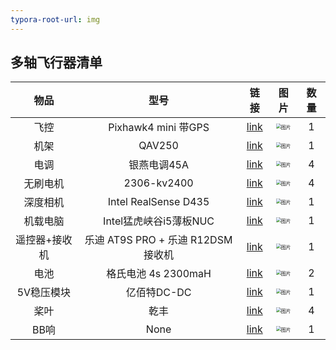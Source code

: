 ```yaml
---
typora-root-url: img
---
```


## 多轴飞行器清单

|     物品      |               型号                |                             链接                             |                             图片                             | 数量 |
| :-----------: | :-------------------------------: | :----------------------------------------------------------: | :----------------------------------------------------------: | :--: |
|     飞控      |        Pixhawk4 mini 带GPS        | [link](https://item.taobao.com/item.htm?spm=a230r.1.14.34.40901b11VkIbVK&id=629627270852&ns=1&abbucket=1#detail) |     <img src="飞控.png" alt="图片" style="zoom:50%;" />      |  1   |
|     机架      |              QAV250               | [link](https://item.taobao.com/item.htm?spm=a230r.1.14.73.27f67d44bEk7PU&id=520738516076&ns=1&abbucket=17#detail) |     <img src="机架.png" alt="图片" style="zoom:50%;" />      |  1   |
|     电调      |            银燕电调45A            | [link](https://item.taobao.com/item.htm?spm=a230r.1.14.21.5ce25ca5inz626&id=652264033077&ns=1&abbucket=1#detail) |     <img src="电调.png" alt="图片" style="zoom:50%;" />      |  4   |
|   无刷电机    |            2306-kv2400            | [link](https://item.taobao.com/item.htm?spm=a230r.1.14.17.57334f66nUttmp&id=650194038186&ns=1&abbucket=1#detail) |   <img src="无刷电机.png" alt="图片" style="zoom:50%;" />    |  4   |
|   深度相机    |       Intel RealSense D435        | [link](https://item.taobao.com/item.htm?spm=a230r.1.14.16.55431ba45R7OJZ&id=559810621351&ns=1&abbucket=1#detail) |     <img src="相机.png" alt="图片" style="zoom:50%;" />      |  1   |
|   机载电脑    |      Intel猛虎峡谷i5薄板NUC       | [link](https://item.taobao.com/item.htm?spm=a230r.1.14.21.180c2040BH24Xz&id=670443660562&ns=1&abbucket=1#detail) |      <img src="NUC.png" alt="图片" style="zoom:50%;" />      |  1   |
| 遥控器+接收机 | 乐迪 AT9S PRO + 乐迪 R12DSM接收机 | [link](https://item.taobao.com/item.htm?id=649024226672&ali_refid=a3_430620_1006:1345570065:N:f3WTQd6GgGdHOA7tU%2FZL1UqW8622d6k4:c33099678a2614d7041d45d42dbab438&ali_trackid=1_c33099678a2614d7041d45d42dbab438&spm=a230r.1.14.6#detail) |  <img src="遥控和接受.png" alt="图片" style="zoom:50%;" />   |  1   |
|     电池      |        格氏电池 4s 2300maH        | [link](https://item.taobao.com/item.htm?spm=a230r.1.14.58.611a142d7MkJn9&id=583311920871&ns=1&abbucket=1#detail) |     <img src="电池.png" alt="图片" style="zoom:50%;" />      |  2   |
|  5V稳压模块   |            亿佰特DC-DC            | [link](https://detail.tmall.com/item.htm?abbucket=1&id=622709738674&ns=1&skuId=4399217740638&spm=a230r.1.14.142.cb147f21CogTl0) | <img src="DC-DC5v降压模块.png" alt="图片" style="zoom:50%;" /> |  1   |
|     桨叶      |               乾丰                | [link](https://item.taobao.com/item.htm?spm=a230r.1.14.16.62b31b8b405xB8&id=627007813072&ns=1&abbucket=1#detail) |     <img src="桨叶.png" alt="图片" style="zoom:50%;" />      |  4   |
|     BB响      |               None                | [link](https://item.taobao.com/item.htm?spm=a230r.1.14.1.18411854hZjBhO&id=526389181596&ns=1&abbucket=1#detail) |     <img src="BB响.png" alt="图片" style="zoom:50%;" />      |  1   |
